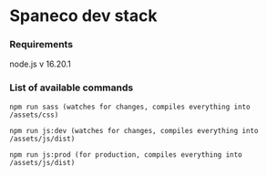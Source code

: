 # Spaneco dev stack

### Requirements
node.js v 16.20.1

### List of available commands
```
npm run sass (watches for changes, compiles everything into /assets/css)
````
```
npm run js:dev (watches for changes, compiles everything into /assets/js/dist)
```
```
npm run js:prod (for production, compiles everything into /assets/js/dist)
```

